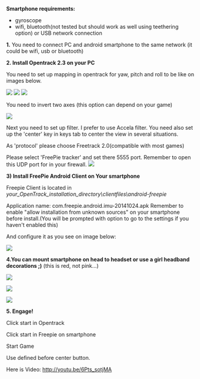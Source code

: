 **Smartphone requirements:**
- gyroscope
- wifi, bluetooth(not tested but should work as well using teethering option) or USB network connection

**1.**
You need to connect PC and android smartphone to the same network (it could be wifi, usb or bluetooth)

**2. Install Opentrack 2.3 on your PC**

You need to set up mapping in opentrack for yaw, pitch and roll to be like on images below.

![](http://i.imgur.com/6ZHPyck.jpg)
![](http://i.imgur.com/PojOTBZ.jpg)
![](http://i.imgur.com/kHbpDQq.jpg)

You need to invert two axes (this option can depend on your game)

![](http://i.imgur.com/FvYCwFF.jpg)

Next you need to set up filter. I prefer to use Accela filter. 
You need also set up the 'center' key in keys tab to center the view in several situations.

As 'protocol' please choose Freetrack 2.0(compatible with most games)

Please select 'FreePie tracker' and set there 5555 port. Remember to open this UDP port for in your firewall.
![](http://i.imgur.com/fyh8KWT.jpg)

**3) Install FreePie Android Client on Your smartphone**

Freepie Client is located in _your_OpenTrack_installation_directory\clientfiles\android-freepie_

Application name: com.freepie.android.imu-20141024.apk
Remember to enable "allow installation from unknown sources" on your smartphone before install.(You will be prompted with option to go to the settings if you haven't enabled this)

And configure it as you see on image below:

![](https://dl.dropboxusercontent.com/u/73783868/freepie/4.png)

**4.You can mount smartphone on head to headset or use a girl headband decorations ;)** (this is red, not pink...)

![](http://i.imgur.com/2fbKtfQ.jpg?1)

![](http://i.imgur.com/ckDq6Jrl.jpg)

![](http://i.imgur.com/86Cs6wYl.jpg)

**5. Engage!**

Click start in Opentrack

Click start in Freepie on smartphone

Start Game

Use defined before center button.

Here is Video:
http://youtu.be/6Pts_sotjMA